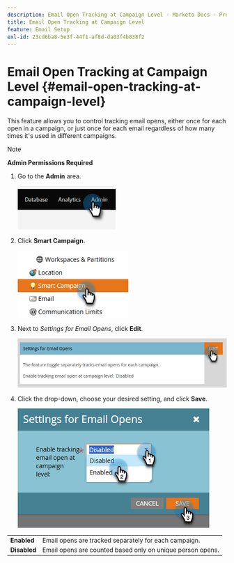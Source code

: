 ```yaml
---
description: Email Open Tracking at Campaign Level - Marketo Docs - Product Documentation
title: Email Open Tracking at Campaign Level
feature: Email Setup
exl-id: 23cd6ba8-5e3f-44f1-af8d-da03f4b038f2
---
```

# Email Open Tracking at Campaign Level {#email-open-tracking-at-campaign-level}

This feature allows you to control tracking email opens, either once for each open in a campaign, or just once for each email regardless of how many times it's used in different campaigns.

>[!NOTE]
>
>**Admin Permissions Required**

1. Go to the **Admin** area.

   ![](assets/email-open-tracking-at-campaign-level-1.png)

1. Click **Smart Campaign**.

   ![](assets/email-open-tracking-at-campaign-level-2.png)

1. Next to _Settings for Email Opens_, click **Edit**.

   ![](assets/email-open-tracking-at-campaign-level-3.png)

1. Click the drop-down, choose your desired setting, and click **Save**.

   ![](assets/email-open-tracking-at-campaign-level-4.png)

<table><tbody>
  <tr>
    <td><b>Enabled</b></td>
    <td>Email opens are tracked separately for each campaign.</td>
  </tr>
  <tr>
    <td><b>Disabled</b></td>
    <td>Email opens are counted based only on unique person opens.</td>
  </tr>
</tbody>
</table>
